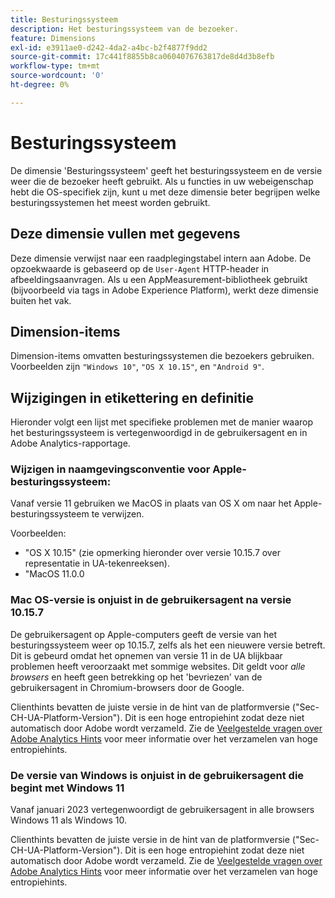 ```yaml
---
title: Besturingssysteem
description: Het besturingssysteem van de bezoeker.
feature: Dimensions
exl-id: e3911ae0-d242-4da2-a4bc-b2f4877f9dd2
source-git-commit: 17c441f8855b8ca0604076763817de8d4d3b8efb
workflow-type: tm+mt
source-wordcount: '0'
ht-degree: 0%

---
```


# Besturingssysteem

De dimensie &#39;Besturingssysteem&#39; geeft het besturingssysteem en de versie weer die de bezoeker heeft gebruikt. Als u functies in uw webeigenschap hebt die OS-specifiek zijn, kunt u met deze dimensie beter begrijpen welke besturingssystemen het meest worden gebruikt.

## Deze dimensie vullen met gegevens

Deze dimensie verwijst naar een raadplegingstabel intern aan Adobe. De opzoekwaarde is gebaseerd op de `User-Agent` HTTP-header in afbeeldingsaanvragen. Als u een AppMeasurement-bibliotheek gebruikt (bijvoorbeeld via tags in Adobe Experience Platform), werkt deze dimensie buiten het vak.

## Dimension-items

Dimension-items omvatten besturingssystemen die bezoekers gebruiken. Voorbeelden zijn `"Windows 10"`, `"OS X 10.15"`, en `"Android 9"`.

## Wijzigingen in etikettering en definitie

Hieronder volgt een lijst met specifieke problemen met de manier waarop het besturingssysteem is vertegenwoordigd in de gebruikersagent en in Adobe Analytics-rapportage.

### Wijzigen in naamgevingsconventie voor Apple-besturingssysteem:

Vanaf versie 11 gebruiken we MacOS in plaats van OS X om naar het Apple-besturingssysteem te verwijzen.

Voorbeelden:

* &quot;OS X 10.15&quot; (zie opmerking hieronder over versie 10.15.7 over representatie in UA-tekenreeksen).
* &quot;MacOS 11.0.0

### Mac OS-versie is onjuist in de gebruikersagent na versie 10.15.7 

De gebruikersagent op Apple-computers geeft de versie van het besturingssysteem weer op 10.15.7, zelfs als het een nieuwere versie betreft. Dit is gebeurd omdat het opnemen van versie 11 in de UA blijkbaar problemen heeft veroorzaakt met sommige websites. Dit geldt voor *alle browsers* en heeft geen betrekking op het &#39;bevriezen&#39; van de gebruikersagent in Chromium-browsers door de Google.

Clienthints bevatten de juiste versie in de hint van de platformversie (&quot;Sec-CH-UA-Platform-Version&quot;). Dit is een hoge entropiehint zodat deze niet automatisch door Adobe wordt verzameld. Zie de [Veelgestelde vragen over Adobe Analytics Hints](https://experienceleague.adobe.com/docs/analytics/technotes/client-hints.html?lang=en) voor meer informatie over het verzamelen van hoge entropiehints.

### De versie van Windows is onjuist in de gebruikersagent die begint met Windows 11

Vanaf januari 2023 vertegenwoordigt de gebruikersagent in alle browsers Windows 11 als Windows 10.

Clienthints bevatten de juiste versie in de hint van de platformversie (&quot;Sec-CH-UA-Platform-Version&quot;). Dit is een hoge entropiehint zodat deze niet automatisch door Adobe wordt verzameld. Zie de [Veelgestelde vragen over Adobe Analytics Hints](https://experienceleague.adobe.com/docs/analytics/technotes/client-hints.html?lang=en) voor meer informatie over het verzamelen van hoge entropiehints.
